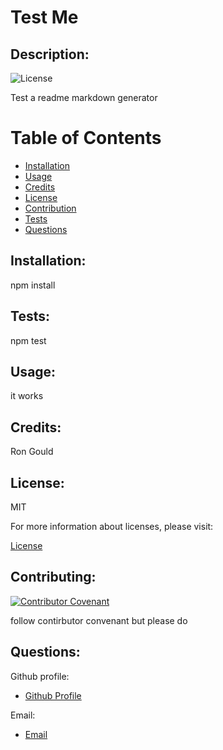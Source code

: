 
# Test Me

    
## Description:

  
![License](https://img.shields.io/badge/License-MIT-blue.svg "License Badge")
  
Test a readme markdown generator

  
# Table of Contents
    
- [Installation](#installation)
- [Usage](#usage)
- [Credits](#credits)
- [License](#license)
- [Contribution](#contributing)
- [Tests](#tests)
- [Questions](#questions)
  
## Installation:


npm install

## Tests:


npm test


## Usage:


it works


## Credits:


Ron Gould


## License:


MIT

For more information about licenses, please visit:

[License](https://opensource.org/licenses/MIT)


## Contributing:


[![Contributor Covenant](https://img.shields.io/badge/Contributor%20Covenant-v2.0%20adopted-ff69b4.svg)](CODE_OF_CONDUCT.md)

follow contirbutor convenant but please do


## Questions:

  
Github profile:
  
- [Github Profile](https://github.com/R0ng13)
  
Email:
  
- [Email](Ron.Gould@gmail.com)

  
  